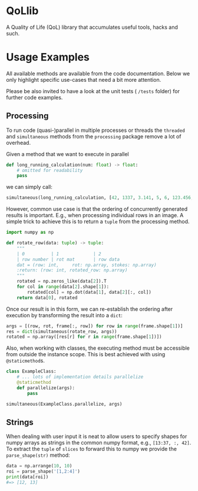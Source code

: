 # QoLlib

A Quality of Life (QoL) library that accumulates useful tools, hacks and such.

# Usage Examples
All available methods are available from the code documentation. 
Below we only highlight specific use-cases that need a bit more attention. 

Please be also invited to have a look at the unit tests ( `/tests` folder) for further code examples.

## Processing
To run code (quasi-)parallel in multiple processes or threads the `threaded` and `simultaneous` methods 
from the `processing` package remove a lot of overhead. 

Given a method that we want to execute in parallel 
```python
def long_running_calculation(num: float) -> float:
    # omitted for readability 
    pass 
```

we can simply call:
```python
simultaneous(long_running_calculation, [42, 1337, 3.141, 5, 6, 123.456, 1e-6])
```

However, common use case is that the ordering of concurrently generated results is important. 
E.g., when processing individual rows in an image. A simple trick to achieve this is to return a `tuple` from the 
processing method.

```python
import numpy as np 

def rotate_row(data: tuple) -> tuple:
    """
    | 0          | 1             | 2
    | row number | rot mat       | row data
    dat = (row: int,     rot: np.array, stokes: np.array)
    :return: (row: int, rotated_row: np.array)
    """
    rotated = np.zeros_like(data[2]).T
    for col in range(data[2].shape[1]):
        rotated[col] = np.dot(data[1], data[2][:, col])
    return data[0], rotated
```

Once our result is in this form, we can re-establish the ordering after execution by transforming the 
result into a `dict`: 

```python
args = [(row, rot, frame[:, row]) for row in range(frame.shape[1])]
res = dict(simultaneous(rotate_row, args))
rotated = np.array([res[r] for r in range(frame.shape[1])])
```

Also, when working with classes, the executing method must be accessible from outside the instance scope. 
This is best achieved with using `@staticmethod`s. 

```python
class ExampleClass:
    # ... lots of implementation details parallelize  
    @staticmethod
    def parallelize(args):
        pass

simultaneous(ExampleClass.parallelize, args)
```

## Strings
When dealing with user input it is neat to allow users to specify shapes for numpy arrays as strings in 
the common numpy format, e.g., `[13:37, :, 42]`. To extract the `tuple` of `slices` to forward this to numpy 
we provide the `parse_shape(str)` method: 

```python
data = np.arrange(10, 10)
roi = parse_shape('[1,2:4]')
print(data[roi])
#=> [12, 13]
```